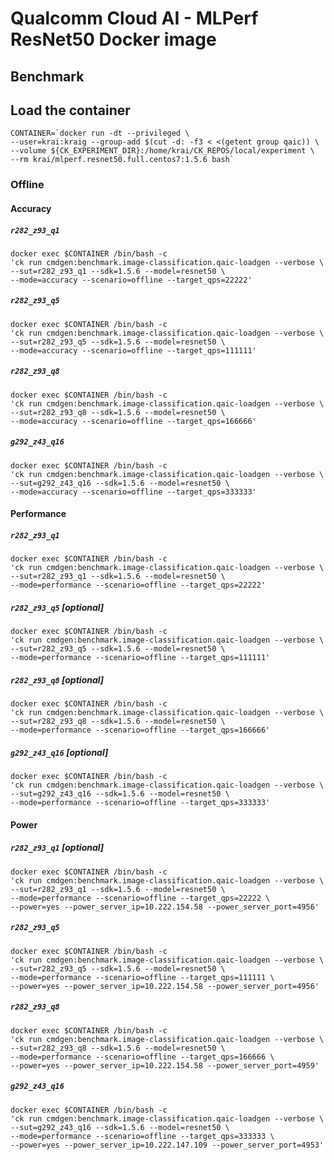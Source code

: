 # Qualcomm Cloud AI - MLPerf ResNet50 Docker image

## Benchmark

## Load the container
```
CONTAINER=`docker run -dt --privileged \
--user=krai:kraig --group-add $(cut -d: -f3 < <(getent group qaic)) \
--volume ${CK_EXPERIMENT_DIR}:/home/krai/CK_REPOS/local/experiment \
--rm krai/mlperf.resnet50.full.centos7:1.5.6 bash`
```

### Offline

#### Accuracy

##### `r282_z93_q1`

```
docker exec $CONTAINER /bin/bash -c
'ck run cmdgen:benchmark.image-classification.qaic-loadgen --verbose \
--sut=r282_z93_q1 --sdk=1.5.6 --model=resnet50 \
--mode=accuracy --scenario=offline --target_qps=22222'
```

##### `r282_z93_q5`

```
docker exec $CONTAINER /bin/bash -c
'ck run cmdgen:benchmark.image-classification.qaic-loadgen --verbose \
--sut=r282_z93_q5 --sdk=1.5.6 --model=resnet50 \
--mode=accuracy --scenario=offline --target_qps=111111'
```

##### `r282_z93_q8`

```
docker exec $CONTAINER /bin/bash -c
'ck run cmdgen:benchmark.image-classification.qaic-loadgen --verbose \
--sut=r282_z93_q8 --sdk=1.5.6 --model=resnet50 \
--mode=accuracy --scenario=offline --target_qps=166666'
```

##### `g292_z43_q16`

```
docker exec $CONTAINER /bin/bash -c
'ck run cmdgen:benchmark.image-classification.qaic-loadgen --verbose \
--sut=g292_z43_q16 --sdk=1.5.6 --model=resnet50 \
--mode=accuracy --scenario=offline --target_qps=333333'
```

#### Performance

##### `r282_z93_q1`

```
docker exec $CONTAINER /bin/bash -c
'ck run cmdgen:benchmark.image-classification.qaic-loadgen --verbose \
--sut=r282_z93_q1 --sdk=1.5.6 --model=resnet50 \
--mode=performance --scenario=offline --target_qps=22222'
```

##### `r282_z93_q5` [optional]

```
docker exec $CONTAINER /bin/bash -c
'ck run cmdgen:benchmark.image-classification.qaic-loadgen --verbose \
--sut=r282_z93_q5 --sdk=1.5.6 --model=resnet50 \
--mode=performance --scenario=offline --target_qps=111111'
```

##### `r282_z93_q8` [optional]

```
docker exec $CONTAINER /bin/bash -c
'ck run cmdgen:benchmark.image-classification.qaic-loadgen --verbose \
--sut=r282_z93_q8 --sdk=1.5.6 --model=resnet50 \
--mode=performance --scenario=offline --target_qps=166666'
```

##### `g292_z43_q16` [optional]

```
docker exec $CONTAINER /bin/bash -c
'ck run cmdgen:benchmark.image-classification.qaic-loadgen --verbose \
--sut=g292_z43_q16 --sdk=1.5.6 --model=resnet50 \
--mode=performance --scenario=offline --target_qps=333333'
```

#### Power

##### `r282_z93_q1` [optional]

```
docker exec $CONTAINER /bin/bash -c
'ck run cmdgen:benchmark.image-classification.qaic-loadgen --verbose \
--sut=r282_z93_q1 --sdk=1.5.6 --model=resnet50 \
--mode=performance --scenario=offline --target_qps=22222 \
--power=yes --power_server_ip=10.222.154.58 --power_server_port=4956'
```

##### `r282_z93_q5`

```
docker exec $CONTAINER /bin/bash -c
'ck run cmdgen:benchmark.image-classification.qaic-loadgen --verbose \
--sut=r282_z93_q5 --sdk=1.5.6 --model=resnet50 \
--mode=performance --scenario=offline --target_qps=111111 \
--power=yes --power_server_ip=10.222.154.58 --power_server_port=4956'
```

##### `r282_z93_q8`

```
docker exec $CONTAINER /bin/bash -c
'ck run cmdgen:benchmark.image-classification.qaic-loadgen --verbose \
--sut=r282_z93_q8 --sdk=1.5.6 --model=resnet50 \
--mode=performance --scenario=offline --target_qps=166666 \
--power=yes --power_server_ip=10.222.154.58 --power_server_port=4959'
```

##### `g292_z43_q16`

```
docker exec $CONTAINER /bin/bash -c
'ck run cmdgen:benchmark.image-classification.qaic-loadgen --verbose \
--sut=g292_z43_q16 --sdk=1.5.6 --model=resnet50 \
--mode=performance --scenario=offline --target_qps=333333 \
--power=yes --power_server_ip=10.222.147.109 --power_server_port=4953'
```
